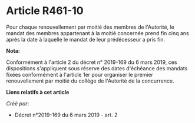 # Article R461-10

Pour chaque renouvellement par moitié des membres de l'Autorité, le mandat des membres appartenant à la moitié concernée
prend fin cinq ans après la date à laquelle le mandat de leur prédécesseur a pris fin.

**Nota:**

Conformément à l'article 2 du décret n° 2019-169 du 6 mars 2019, ces dispositions s'appliquent sous réserve des dates
d'échéance des mandats fixées conformément à l'article 1er pour organiser le premier renouvellement par moitié du collège de
l'Autorité de la concurrence.

**Liens relatifs à cet article**

_Créé par_:

  - Décret n°2019-169 du 6 mars 2019 - art. 2
